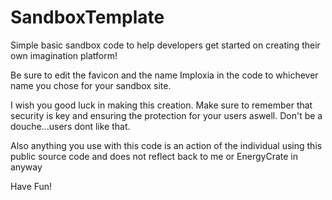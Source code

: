 # SandboxTemplate
Simple basic sandbox code to help developers get started on creating their own imagination platform!

Be sure to edit the favicon and the name Imploxia in the code to whichever name you chose for your sandbox site.

I wish you good luck in making this creation. Make sure to remember that security is key and ensuring the protection for your users aswell. Don't be a douche...users dont like that.

Also anything you use with this code is an action of the individual using this public source code and does not reflect back to me or EnergyCrate in anyway



Have Fun!
